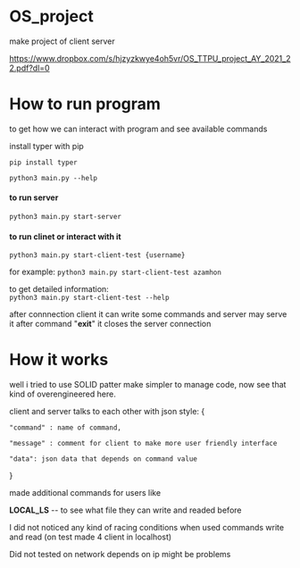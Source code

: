 # OS_project
make project of client server 

https://www.dropbox.com/s/hjzyzkwye4oh5vr/OS_TTPU_project_AY_2021_22.pdf?dl=0
# How to run program
to get how we can interact with program and see available commands

install typer with pip

`pip install typer`

`python3 main.py --help`

#### to run server

`python3 main.py start-server`

#### to run clinet or interact with it

`python3 main.py start-client-test {username}`

for example:
`python3 main.py start-client-test azamhon`

to get detailed information:  
`python3 main.py start-client-test --help`

after connnection client it can write some commands and server may serve it after command "**exit**" it closes the server connection

# How it works

well i tried to use SOLID patter make simpler to manage code, now see that kind of overengineered here.

client and server talks to each other with json style:
{

    "command" : name of command,

    "message" : comment for client to make more user friendly interface

    "data": json data that depends on command value
}

made additional commands for users like 

**LOCAL_LS** -- to see what file they can write and readed before

I did not noticed any kind of racing conditions when used commands write and read
(on test made 4 client in localhost)

Did not tested on network depends on ip might be problems
